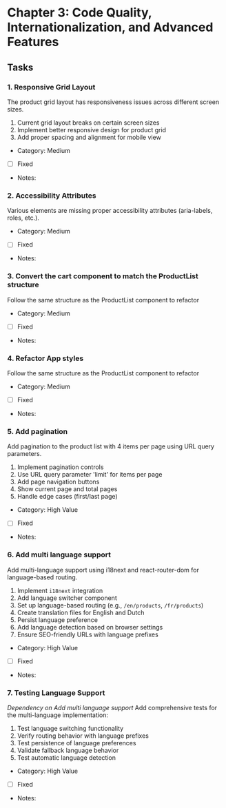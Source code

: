 # Chapter 3: Code Quality, Internationalization, and Advanced Features

## Tasks

### 1. Responsive Grid Layout
The product grid layout has responsiveness issues across different screen sizes.

1. Current grid layout breaks on certain screen sizes
2. Implement better responsive design for product grid
3. Add proper spacing and alignment for mobile view

- Category: Medium
- [ ] Fixed
- Notes:

### 2. Accessibility Attributes
Various elements are missing proper accessibility attributes (aria-labels, roles, etc.).

- Category: Medium
- [ ] Fixed
- Notes:

### 3. Convert the cart component to match the ProductList structure
Follow the same structure as the ProductList component to refactor

- Category: Medium
- [ ] Fixed
- Notes:

### 4. Refactor App styles
Follow the same structure as the ProductList component to refactor

- Category: Medium
- [ ] Fixed
- Notes:

### 5. Add pagination
Add pagination to the product list with 4 items per page using URL query parameters.

1. Implement pagination controls
2. Use URL query parameter 'limit' for items per page
3. Add page navigation buttons
4. Show current page and total pages
5. Handle edge cases (first/last page)

- Category: High Value
- [ ] Fixed
- Notes:

### 6. Add multi language support
Add multi-language support using i18next and react-router-dom for language-based routing.

1. Implement `i18next` integration
2. Add language switcher component
3. Set up language-based routing (e.g., `/en/products`, `/fr/products`)
4. Create translation files for English and Dutch
5. Persist language preference
6. Add language detection based on browser settings
7. Ensure SEO-friendly URLs with language prefixes

- Category: High Value
- [ ] Fixed
- Notes:

### 7. Testing Language Support
_Dependency on Add multi language support_
Add comprehensive tests for the multi-language implementation:

1. Test language switching functionality
2. Verify routing behavior with language prefixes
3. Test persistence of language preferences
4. Validate fallback language behavior
5. Test automatic language detection

- Category: High Value
- [ ] Fixed
- Notes:
